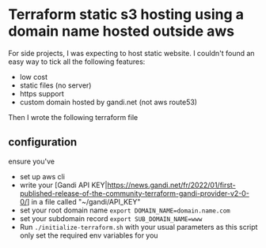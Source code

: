# Terraform static s3 hosting using a domain name hosted outside aws

For side projects, I was expecting to host static website.
I couldn't found an easy way to tick all the following features:

* low cost
* static files (no server)
* https support
* custom domain hosted by gandi.net (not aws route53)

Then I wrote the following terraform file

## configuration

ensure you've

* set up aws cli
* write your [Gandi API KEY|<https://news.gandi.net/fr/2022/01/first-published-release-of-the-community-terraform-gandi-provider-v2-0-0/>] in a file called "~/gandi/API_KEY"
* set your root domain name `export DOMAIN_NAME=domain.name.com`
* set your subdomain record `export SUB_DOMAIN_NAME=www`
* Run `./initialize-terraform.sh` with your usual parameters as this script only set the required env variables for you
